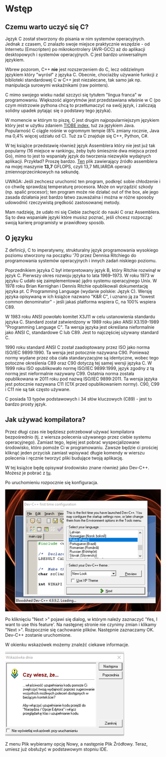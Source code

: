 # Wstęp

## Czemu warto uczyć się C?

Język C został stworzony do pisania w nim systemów operacyjnych. Jednak z czasem, C znalazło swoje miejsce praktycznie wszędzie - od Internetu (Emscripten) po mikrokontrolery (AVR-GCC) aż do aplikacji desktopowych i systemów operacyjnych. C jest bardzo uniwersalnym językiem.

Wbrew pozorom, C++ **nie** jest rozszerzeniem do C, lecz oddzielnym językiem który "wyrósł" z języka C. Obecnie, chociażby używanie funkcji z biblioteki standardowej C w C++ jest niezalecane, tak samo jak np. manipulacja surowymi wskaźnikami (raw pointers).

C mimo swojego wieku nadal szczyci się tytułem "lingua franca" w programowaniu. Większość algorytmów jest przedstawiana właśnie w C (po czym mistrzowie pythona chcą to przetłumaczyć na swój język, i zaliczają solidny upadek pytając się o podstawy tego języka).

W momencie w którym to piszę, C jest drugim najpopularniejszym językiem który jest w użytku zdaniem [TIOBE index](https://www.tiobe.com/tiobe-index/), tuż za językiem Java. Popularność C ciągle rośnie w ogromnym tempie (8% zmiany rocznie, Java ma 0,4% więcej udziału od C). Tuż za C znajduje się C++, Python, C#.

W tej książce przedstawię również język Assemblera który nie jest już tak popularny (16 miejsce w rankingu, żeby było śmiesznie dwa miejsca przed Go), mimo to jest to wspaniały język do tworzenia niezwykle wydajnych aplikacji. Przykład? Proszę bardzo. [Ten](speed.asm) plik zawierający źródło assemblera na mojej maszynie **13,7** GFLOPS, czyli 13,7 MILIARDA operacji zmiennoprzecinkowych na sekundę.

UWAGA: Jeśli zechcesz uruchomić ten program, podkręć sobie chłodzenie i co chwilę sprawdzaj temperaturę procesora. Może on wyrządzić szkody (np. spalić procesor); ten program może nie działać out of the box, ale jego zasada działania jest bardzo łatwo zauważalna i można w różne sposoby udowodnić rzeczywistą prędkość zastosowanej metody.

Mam nadzieję, że udało mi się Ciebie zachęcić do nauki C oraz Assemblera. Są to dwa wspaniałe języki które musisz poznać, jeśli chcesz rozpocząć swoją karierę programisty w prawidłowy sposób.

## O języku

Z definicji, C to imperatywny, strukturalny język programowania wysokiego poziomu stworzony na początku '70 przez Dennisa Ritchiego do programowania systemów operacyjnych i innych zadań niskiego poziomu.

Poprzednikiem języka C był interpretowany język B, który Ritchie rozwinął w język C. Pierwszy okres rozwoju języka to lata 1969–1973. W roku 1973 w języku C udało się zaimplementować jądro systemu operacyjnego Unix. W 1978 roku Brian Kernighan i Dennis Ritchie opublikowali dokumentację języka pt. C Programming Language (wydanie polskie: Język C). Wersję języka opisywaną w ich książce nazwano "K&R C", i uznano ją za "lowest common denominator" - jeśli jakaś platforma wspiera C, na 100% wspiera C89.

W 1983 roku ANSI powołało komitet X3J11 w celu ustanowienia standardu języka C. Standard został zatwierdzony w 1989 roku jako ANSI X3.159-1989 "Programming Language C". Ta wersja języka jest określana nieformalnie jako ANSI C, standardowe C lub C89. Jest to najczęściej używany standard C.

1990 roku standard ANSI C został zaadoptowany przez ISO jako norma ISO/IEC 9899:1990. Ta wersja jest potocznie nazywana C90. Ponieważ normy wydane przez oba ciała standaryzacyjne są identyczne, wobec tego potoczne określenia C89 oraz C90 dotyczą tej samej wersji języka C. W 1999 roku ISO opublikowało normę ISO/IEC 9899:1999, język zgodny z tą normą jest nieformalnie nazywany C99. Ostatnia norma została opublikowana w 2011 roku pod nazwą ISO/IEC 9899:2011. Ta wersja języka jest potocznie nazywana C11 (C1X przed opublikowaniem normy). C90, C99 i C11 nie są tak często używane.

C posiada 13 typów podstawowych i 34 słów kluczowych (C89) - jest to bardzo prosty język.

## Jak używać kompilatora?

Przez długi czas nie będziesz potrzebował używać kompilatora bezpośrednio (tj. z wiersza polecenia używanego przez ciebie systemu operacyjnego). Zamiast tego, lepiej jest pobrać wyspecjalizowane środowisko, któro pomoże Ci w programowaniu. Zawsze będzie ci prościej kliknąć jeden przycisk zamiast wpisywać długie komendy w wierszu polecenia i ręcznie tworzyć pliki budujące twoją aplikację.

W tej książce będę opisywał środowisko znane również jako Dev-C++. Możesz je pobrać z [tu](https://downloads.sourceforge.net/project/dev-cpp/Binaries/Dev-C%2B%2B%204.9.9.2/devcpp-4.9.9.2_setup.exe?r=https%3A%2F%2Fsourceforge.net%2Fprojects%2Fdev-cpp%2Ffiles%2FBinaries%2FDev-C%252B%252B%25204.9.9.2%2Fdevcpp-4.9.9.2_setup.exe%2Fdownload&ts=1529244990).

Po uruchomieniu rozpocznie się konfiguracja.

![Screenshot](Screenshot_1.bmp "Screenshot")

Po kliknięciu "Next >" pojawi się dialog, w którym należy zaznaczyć 'Yes, I want to use this feature'. Na następnej stronie nie czynimy zmian i klikamy "Next >". Rozpocznie się cachowanie plików. Następnie zaznaczamy OK. Dev-C++ zostanie uruchomione.

W okienku wskazówek możemy znaleźć ciekawe informacje.

![Screenshot](Screenshot_2.bmp "Screenshot")

Z menu Plik wybieramy opcję Nowy, a następnie Plik Źródłowy. Teraz, umiesz już obsłużyć w podstawowym stopniu IDE.
